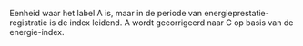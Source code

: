 Eenheid waar het label A is, maar in de periode van energieprestatie-registratie is de index leidend. A wordt gecorrigeerd naar C op basis van de energie-index.
